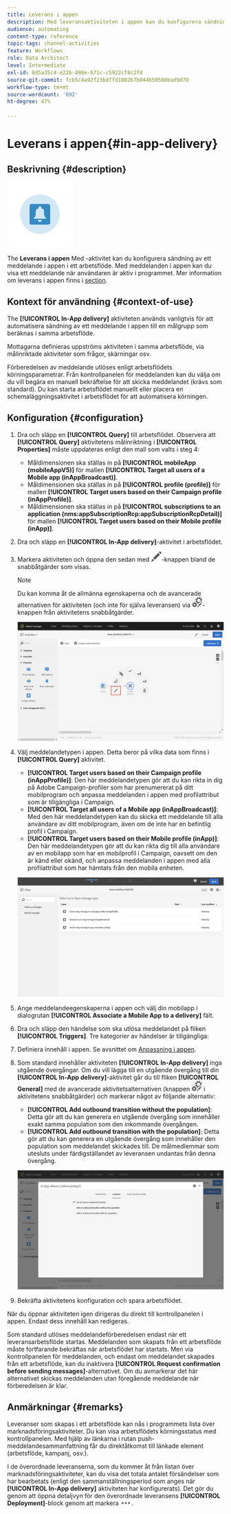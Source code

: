```yaml
---
title: Leverans i appen
description: Med leveransaktiviteten i appen kan du konfigurera sändning av meddelanden i appen i ett arbetsflöde.
audience: automating
content-type: reference
topic-tags: channel-activities
feature: Workflows
role: Data Architect
level: Intermediate
exl-id: 8d5a35c4-e22b-498e-b71c-c5922cf8c2fd
source-git-commit: fcb5c4a92f23bdffd1082b7b044b5859dead9d70
workflow-type: tm+mt
source-wordcount: '692'
ht-degree: 47%

---
```


# Leverans i appen{#in-app-delivery}

## Beskrivning {#description}

![](assets/wkf_in_app_1.png)

The **Leverans i appen** Med -aktivitet kan du konfigurera sändning av ett meddelande i appen i ett arbetsflöde. Med meddelanden i appen kan du visa ett meddelande när användaren är aktiv i programmet. Mer information om leverans i appen finns i [section](../../channels/using/about-in-app-messaging.md).

## Kontext för användning {#context-of-use}

The **[!UICONTROL In-App delivery]** aktiviteten används vanligtvis för att automatisera sändning av ett meddelande i appen till en målgrupp som beräknas i samma arbetsflöde.

Mottagarna definieras uppströms aktiviteten i samma arbetsflöde, via målinriktade aktiviteter som frågor, skärningar osv.

Förberedelsen av meddelande utlöses enligt arbetsflödets körningsparametrar. Från kontrollpanelen för meddelanden kan du välja om du vill begära en manuell bekräftelse för att skicka meddelandet (krävs som standard). Du kan starta arbetsflödet manuellt eller placera en schemaläggningsaktivitet i arbetsflödet för att automatisera körningen.

## Konfiguration {#configuration}

1. Dra och släpp en **[!UICONTROL Query]** till arbetsflödet. Observera att **[!UICONTROL Query]** aktivitetens målinriktning i **[!UICONTROL Properties]** måste uppdateras enligt den mall som valts i steg 4:

   * Måldimensionen ska ställas in på **[!UICONTROL mobileApp (mobileAppV5)]** för mallen **[!UICONTROL Target all users of a Mobile app (inAppBroadcast)]**.
   * Måldimensionen ska ställas in på **[!UICONTROL profile (profile)]** för mallen **[!UICONTROL Target users based on their Campaign profile (inAppProfile)]**.
   * Måldimensionen ska ställas in på **[!UICONTROL subscriptions to an application (nms:appSubscriptionRcp:appSubscriptionRcpDetail)]** för mallen **[!UICONTROL Target users based on their Mobile profile (inApp)]**.

1. Dra och släpp en **[!UICONTROL In-App delivery]**-aktivitet i arbetsflödet.
1. Markera aktiviteten och öppna den sedan med ![](assets/edit_darkgrey-24px.png)-knappen bland de snabbåtgärder som visas.

   >[!NOTE]
   >
   >Du kan komma åt de allmänna egenskaperna och de avancerade alternativen för aktiviteten (och inte för själva leveransen) via ![](assets/dlv_activity_params-24px.png)-knappen från aktivitetens snabbåtgärder.

   ![](assets/wkf_in_app_3.png)

1. Välj meddelandetypen i appen. Detta beror på vilka data som finns i **[!UICONTROL Query]** aktivitet.

   * **[!UICONTROL Target users based on their Campaign profile (inAppProfile)]**: Den här meddelandetypen gör att du kan rikta in dig på Adobe Campaign-profiler som har prenumererat på ditt mobilprogram och anpassa meddelanden i appen med profilattribut som är tillgängliga i Campaign.
   * **[!UICONTROL Target all users of a Mobile app (inAppBroadcast)]**: Med den här meddelandetypen kan du skicka ett meddelande till alla användare av ditt mobilprogram, även om de inte har en befintlig profil i Campaign.
   * **[!UICONTROL Target users based on their Mobile profile (inApp)]**: Den här meddelandetypen gör att du kan rikta dig till alla användare av en mobilapp som har en mobilprofil i Campaign, oavsett om den är känd eller okänd, och anpassa meddelanden i appen med alla profilattribut som har hämtats från den mobila enheten.

   ![](assets/wkf_in_app_4.png)

1. Ange meddelandeegenskaperna i appen och välj din mobilapp i dialogrutan **[!UICONTROL Associate a Mobile App to a delivery]** fält.
1. Dra och släpp den händelse som ska utlösa meddelandet på fliken **[!UICONTROL Triggers]**. Tre kategorier av händelser är tillgängliga:
1. Definiera innehåll i appen. Se avsnittet om [Anpassning i appen](../../channels/using/customizing-an-in-app-message.md).
1. Som standard innehåller aktiviteten **[!UICONTROL In-App delivery]** inga utgående övergångar. Om du vill lägga till en utgående övergång till din **[!UICONTROL In-App delivery]**-aktivitet går du till fliken **[!UICONTROL General]** med de avancerade aktivitetsalternativen (knappen ![](assets/dlv_activity_params-24px.png) i aktivitetens snabbåtgärder) och markerar något av följande alternativ:

   * **[!UICONTROL Add outbound transition without the population]**: Detta gör att du kan generera en utgående övergång som innehåller exakt samma population som den inkommande övergången.
   * **[!UICONTROL Add outbound transition with the population]**: Detta gör att du kan generera en utgående övergång som innehåller den population som meddelandet skickades till. De målmedlemmar som utesluts under färdigställandet av leveransen undantas från denna övergång.

   ![](assets/wkf_in_app_5.png)

1. Bekräfta aktivitetens konfiguration och spara arbetsflödet.

När du öppnar aktiviteten igen dirigeras du direkt till kontrollpanelen i appen. Endast dess innehåll kan redigeras.

Som standard utlöses meddelandeförberedelsen endast när ett leveransarbetsflöde startas. Meddelanden som skapats från ett arbetsflöde måste fortfarande bekräftas när arbetsflödet har startats. Men via kontrollpanelen för meddelanden, och endast om meddelandet skapades från ett arbetsflöde, kan du inaktivera **[!UICONTROL Request confirmation before sending messages]**-alternativet. Om du avmarkerar det här alternativet skickas meddelanden utan föregående meddelande när förberedelsen är klar.

## Anmärkningar {#remarks}

Leveranser som skapas i ett arbetsflöde kan nås i programmets lista över marknadsföringsaktiviteter. Du kan visa arbetsflödets körningsstatus med kontrollpanelen. Med hjälp av länkarna i rutan push-meddelandesammanfattning får du direktåtkomst till länkade element (arbetsflöde, kampanj, osv.).

I de överordnade leveranserna, som du kommer åt från listan över marknadsföringsaktiviteter, kan du visa det totala antalet försändelser som har bearbetats (enligt den sammanställningsperiod som anges när **[!UICONTROL In-App delivery]** aktiviteten har konfigurerats). Det gör du genom att öppna detaljvyn för den överordnade leveransens **[!UICONTROL Deployment]**-block genom att markera ![](assets/wkf_dlv_detail_button.png).
